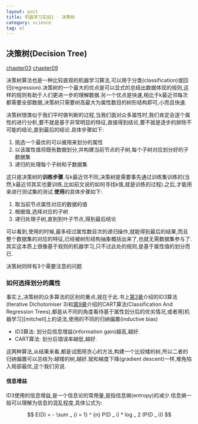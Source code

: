 ```yaml
---
layout: post
title: 机器学习实战1 - 决策树
category: science
tag: ml
---
```


## 决策树(Decision Tree)

[chapter03][chapter03]
[chapter09][chapter09]

决策树算法也是一种比较直观的机器学习算法,可以用于分类(classification)或回归(regression).决策树的一个最大的优点是可以显式的总结出数据体现的规则,这样的规则有助于人们更进一步的理解数据.另一个优点是快速,相比于k最近邻每次都需要全部数据,决策树只需要树高最大为属性数目的树形结构即可,小而且快速.

决策树很类似于我们平时做判断的过程,当我们面对众多属性时,我们肯定会逐个属性的进行分析,要不就是基于非常明显的特征,直接得到结论,要不就是逐步的排除不可能的结论,直到最后的结论.具体步骤如下:

1. 挑选一个最优的可以被用来划分的属性
2. 以该属性值将既有数据划分,并构建当前节点的子树,每个子树对应划分好的子数据集
3. 递归的处理每个子树和子数据集

这只是决策树的**训练步骤**.与k最近邻不同,决策树是需要事先通过训练集训练的(当然,k最近邻其实也要训练,比如前文说的如何寻找k值,就是训练的过程).之后,才能用来进行测试集的测试.**使用**的具体步骤如下:

1. 取当前节点属性对应的数据的值
2. 根据值,选择对应的子树
3. 递归处理子树,直到到叶子节点,得到最后结论

可以看到,使用的时候,最多经过属性数目次的递归操作,就能得到最后的结果,而且整个数据集的对应的特征,已经被树形结构抽象概括出来了,也就无需数据集参与了.其实这本质上很像基于规则的机器学习,只不过此处的规则,是基于属性值的划分而已.

决策树同样有3个需要注意的问题

### 如何选择划分的属性

事实上,决策树的众多算法的区别的重点,就在于此.书上[第3章][chapter03]介绍的ID3算法(Iterative Dichotomiser 3)和[第9章][chapter09]介绍的CART算法(Classification And Regression Trees),都是从不同的角度看待基于属性划分后的优劣情况,或者用[机器学习][mitchell]上的说法,使用的不同的归纳偏置(inductive bias)

* ID3算法: 划分后信息增益(information gain)越高,越好.
* CART算法: 划分后错误率越低,越好.

这两种算法,从结果来看,都是试图用贪心的方法,构建一个比较矮的树,所以二者的归纳偏置可以总结为:越矮的树,越好.就和梯度下降(gradient descent)一样,难免陷入局部最优,这个我们另说.

#### 信息增益

ID3使用的信息增益,是一个信息论的常用量,是指信息熵(entropy)的减少.信息熵一般可以理解为信息的混乱程度,具体公式为:

$$
E(D) = - \sum _ {i = 1} ^ {n} P(D _ i) * log _ 2 (P(D _ i))
$$







[chapter03]: https://github.com/LelouchHe/machine_learning_in_action_code/tree/master/chapter03
[chapter09]: https://github.com/LelouchHe/machine_learning_in_action_code/tree/master/chapter09
